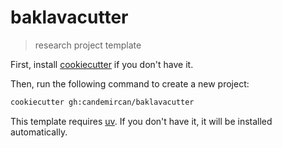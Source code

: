# baklavacutter

> research project template

First, install [cookiecutter](https://cookiecutter.readthedocs.io/en/stable/installation.html) if you don't have it.

Then, run the following command to create a new project:
```bash
cookiecutter gh:candemircan/baklavacutter
```

This template requires [uv](https://docs.astral.sh/uv/). If you don't have it, it will be installed automatically.
